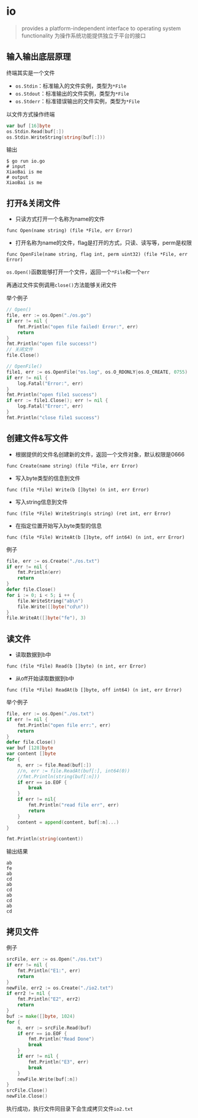 # io

> provides a platform-independent interface to operating system functionality
> 为操作系统功能提供独立于平台的接口

## 输入输出底层原理

终端其实是一个文件

- `os.Stdin`：标准输入的文件实例，类型为`*File`
- `os.Stdout`：标准输出的文件实例，类型为`*File`
- `os.Stderr`：标准错误输出的文件实例，类型为`*File`

以文件方式操作终端

```go
var buf [16]byte
os.Stdin.Read(buf[:])
os.Stdin.WriteString(string(buf[:]))
```

输出

```shell script
$ go run io.go
# input
XiaoBai is me
# output
XiaoBai is me
```

## 打开&关闭文件

- 只读方式打开一个名称为name的文件

`func Open(name string) (file *File, err Error)`

- 打开名称为name的文件，flag是打开的方式，只读、读写等，perm是权限

`func OpenFile(name string, flag int, perm uint32) (file *File, err Error)`


`os.Open()`函数能够打开一个文件，返回一个`*File`和一个`err`

再通过文件实例调用`close()`方法能够关闭文件

举个例子

```go
// Open()
file, err := os.Open("./os.go")
if err != nil {
    fmt.Println("open file failed! Error:", err)
    return
}
fmt.Println("open file success!")
// 关闭文件
file.Close()

// OpenFile()
file1, err := os.OpenFile("os.log", os.O_RDONLY|os.O_CREATE, 0755)
if err != nil {
    log.Fatal("Error:", err)
}
fmt.Println("open file1 success")
if err := file1.Close(); err != nil {
    log.Fatal("Error:", err)
}
fmt.Println("close file1 success")
```

## 创建文件&写文件

- 根据提供的文件名创建新的文件，返回一个文件对象，默认权限是0666

`func Create(name string) (file *File, err Error)`

- 写入byte类型的信息到文件

`func (file *File) Write(b []byte) (n int, err Error)`

- 写入string信息到文件

`func (file *File) WriteString(s string) (ret int, err Error)`

- 在指定位置开始写入byte类型的信息

`func (file *File) WriteAt(b []byte, off int64) (n int, err Error)`


例子

```go
file, err := os.Create("./os.txt")
if err != nil {
    fmt.Println(err)
    return
}
defer file.Close()
for i := 0; i < 5; i ++ {
    file.WriteString("ab\n")
    file.Write([]byte("cd\n"))
}
file.WriteAt([]byte("fe"), 3)
```

## 读文件

- 读取数据到b中

`func (file *File) Read(b []byte) (n int, err Error)`

- 从off开始读取数据到b中

`func (file *File) ReadAt(b []byte, off int64) (n int, err Error)`

举个例子

```go
file, err := os.Open("./os.txt")
if err != nil {
    fmt.Println("open file err:", err)
    return
}
defer file.Close()
var buf [128]byte
var content []byte
for {
    n, err := file.Read(buf[:])
    //n, err := file.ReadAt(buf[:], int64(0))
    //fmt.Println(string(buf[:n]))
    if err == io.EOF {
        break
    }
    if err != nil{
        fmt.Println("read file err", err)
        return
    }
    content = append(content, buf[:n]...)
}

fmt.Println(string(content))
```

输出结果

```shell script
ab
fe
ab
cd
ab
cd
ab
cd
ab
cd
```

## 拷贝文件

例子

```go
srcFile, err := os.Open("./os.txt")
if err != nil {
    fmt.Println("E1:", err)
    return
}
newFile, err2 := os.Create("./io2.txt")
if err2 != nil {
    fmt.Println("E2", err2)
    return
}
buf := make([]byte, 1024)
for {
    n, err := srcFile.Read(buf)
    if err == io.EOF {
        fmt.Println("Read Done")
        break
    }
    if err != nil {
        fmt.Println("E3", err)
        break
    }
    newFile.Write(buf[:n])
}
srcFile.Close()
newFile.Close()
```

执行成功，执行文件同目录下会生成拷贝文件`io2.txt`



